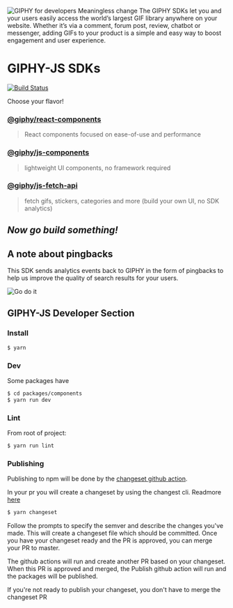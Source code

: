 ![GIPHY for developers](https://giphy.com/static/img/sdk/header.gif)
Meaningless change
The GIPHY SDKs let you and your users easily access the world’s largest GIF library anywhere on your website. Whether it’s via a comment, forum post, review, chatbot or messenger, adding GIFs to your product is a simple and easy way to boost engagement and user experience.

# GIPHY-JS SDKs

[![Build Status](https://travis-ci.com/Giphy/giphy-js.svg?token=jJjbVBEbrqabxuHRjdmS&branch=master)](https://travis-ci.com/Giphy/giphy-js)

Choose your flavor!

### [@giphy/react-components](packages/react-components/README.md)

> React components focused on ease-of-use and performance

### [@giphy/js-components](packages/components/README.md)

> lightweight UI components, no framework required

### [@giphy/js-fetch-api](packages/fetch-api/README.md)

> fetch gifs, stickers, categories and more (build your own UI, no SDK analytics)

## _Now go build something!_

## A note about pingbacks

This SDK sends analytics events back to GIPHY in the form of pingbacks to help us improve the quality of search results for your users.

![Go do it](https://giphy.com/static/img/sdk/cat.gif)

## GIPHY-JS Developer Section

### Install

```sh
$ yarn
```

### Dev

Some packages have

```sh
$ cd packages/components
$ yarn run dev
```

### Lint

From root of project:

```sh
$ yarn run lint
```

### Publishing

Publishing to npm will be done by the [changeset github action](https://github.com/changesets/action).

In your pr you will create a changeset by using the changest cli. Readmore [here](https://github.com/changesets/changesets)

```sh
$ yarn changeset
```

Follow the prompts to specify the semver and describe the changes you've made. This will create a changeset file which should be committed. Once you have your changeset ready and the PR is approved, you can merge your PR to master.

The github actions will run and create another PR based on your changeset. When this PR is approved and merged, the Publish github action will run and the packages will be published.

If you're not ready to publish your changeset, you don't have to merge the changeset PR
